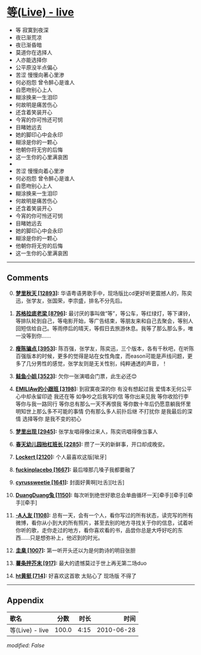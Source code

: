 # [等(Live) - live](https://music.163.com/song?id=64566)

* 等 寂寞到夜深
* 夜已渐荒凉
* 夜已渐昏暗
* 莫道你在选择人
* 人亦能选择你
* 公平原没半点偏心
* 苦涩 慢慢向著心里渗
* 何必抱怨 曾令醉心是谁人
* 自愿吻别心上人
* 糊涂换来一生泪印
* 何故明是痛苦伤心
* 还含着笑装开心
* 今宵的你可怜还可悯
* 目睹她远去
* 她的脚印心中会永印
* 糊涂是你的一颗心
* 他朝你将无穷的后悔
* 这一生你的心里满哀困
* 
* 苦涩 慢慢向着心里渗
* 何必抱怨 曾令醉心是谁人
* 自愿吻别心上人
* 糊涂换来一生泪印
* 何故明是痛苦伤心
* 还含着笑装开心
* 今宵的你可怜还可悯
* 目睹她远去
* 她的脚印心中会永印
* 糊涂是你的一颗心
* 他朝你将无穷的后悔
* 这一生你的心里满哀困


---

## Comments
0. **[梦里秋天 \[12893\]](https://music.163.com/#/user/home?id=17581998):** 华语粤语男歌手中，现场版比cd更好听更震撼人的，陈奕迅，张学友，张国荣，李宗盛，排名不分先后。

1. **[苏格拉底老梁 \[8796\]](https://music.163.com/#/user/home?id=60058713):** 最讨厌的事叫做“等”，等公车，等红绿灯，等下课铃，等排队轮到自己，等电影开始，等广告结束，等朋友来和自己去聚会，等别人回短信给自己。等雨停后的晴天，等假日去旅游休息。我等了那么那么多，唯一没等到你……

2. **[瘦陈骗点 \[3953\]](https://music.163.com/#/user/home?id=42408331):** 陈百强，张学友，陈奕迅，三个版本，各有千秋吧，在听陈百强版本的时候，更多的觉得是站在女性角度，而eason可能是声线问题，更多了几分男性的感觉，张学友则是无关性别，纯粹通透的声音，！

3. **[鲑鱼小姐 \[3523\]](https://music.163.com/#/user/home?id=250120810):** 欠你一张演唱会门票，此生必还😊

4. **[EMILIAw的小跟班 \[3198\]](https://music.163.com/#/user/home?id=441734412):** 到寂寞夜深的你 有没有想起过我 爱情本无何公平 心中却永留印迹 我还在等 如争吵之后我写的信 等你出来见我 等你收拾行李 等你与我一路同行 等你总有那么一天不再恨我 等你数十年后仍愿意躺我怀里  明知世上那么多不可能的事情 仍有那么多人前扑后继 不打扰你 是我最后的深情 选择等你 是我不变的初心

5. **[梦里出现 \[2945\]](https://music.163.com/#/user/home?id=124801442):** 张学友唱得像过来人，陈奕讯唱得像当事人

6. **[春天幼儿园抬杠班长 \[2285\]](https://music.163.com/#/user/home?id=251007746):** 攒了一天的新鲜事，开口却成晚安。

7. **[Lockert \[2120\]](https://music.163.com/#/user/home?id=34673572):** 个人最喜欢这版[呲牙]

8. **[fuckinplacebo \[1667\]](https://music.163.com/#/user/home?id=34319856):** 最后嚎那几嗓子我都要融了

9. **[cyrussweetie \[1641\]](https://music.163.com/#/user/home?id=46109812):** 封面好黄啊[吐舌][吐舌]

10. **[DuangDuang兔 \[1150\]](https://music.163.com/#/user/home?id=57144588):** 每次听到绝世好歌总会单曲循环一天[牵手][牵手][牵手][牵手]

11. **[-A人友 \[1108\]](https://music.163.com/#/user/home?id=258407242):** 总有一天，会有一个人，看你写过的所有状态，读完写的所有微博，看你从小到大的所有照片，甚至去别的地方寻找关于你的信息，试着听你听的歌，走你走过的地方，看你喜欢看的书，品尝你总是大呼好吃的东西……只是想弥补上，他迟到的时光。

12. **[圭臬 \[1007\]](https://music.163.com/#/user/home?id=49015415):** 第一听开头还以为是何韵诗的明目张胆

13. **[薯条拌芥末 \[917\]](https://music.163.com/#/user/home?id=325315765):** 最大的遗憾莫过于世上再无第二场duo

14. **[ht黄挺 \[714\]](https://music.163.com/#/user/home?id=37035615):**  好喜欢这首歌 太贴心了 现场版 不得了



---

## Appendix

|歌名|分数|时长|时间|
|:---|:---:|---:|---:|
|等(Live) - live|100.0|4:15|2010-06-28

*modified: False*